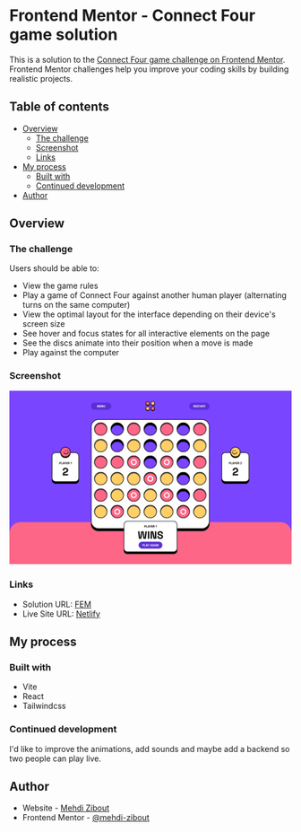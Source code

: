 # Frontend Mentor - Connect Four game solution

This is a solution to the [Connect Four game challenge on Frontend Mentor](https://www.frontendmentor.io/challenges/connect-four-game-6G8QVH923s). Frontend Mentor challenges help you improve your coding skills by building realistic projects.

## Table of contents

- [Overview](#overview)
  - [The challenge](#the-challenge)
  - [Screenshot](#screenshot)
  - [Links](#links)
- [My process](#my-process)
  - [Built with](#built-with)
  <!-- - [What I learned](#what-i-learned) -->
  - [Continued development](#continued-development)
  <!-- - [Useful resources](#useful-resources) -->
- [Author](#author)
<!-- - [Acknowledgments](#acknowledgments) -->

## Overview

### The challenge

Users should be able to:

- View the game rules
- Play a game of Connect Four against another human player (alternating turns on the same computer)
- View the optimal layout for the interface depending on their device's screen size
- See hover and focus states for all interactive elements on the page
- See the discs animate into their position when a move is made
- Play against the computer

### Screenshot

![](./screenshot.jpg)

### Links

- Solution URL: [FEM](https://www.frontendmentor.io/solutions/connect-four-game-JTx24XdDIp)
- Live Site URL: [Netlify](https://poetic-kashata-bd9f2e.netlify.app/)

## My process

### Built with

- Vite
- React
- Tailwindcss

<!-- ### What I learned -->

### Continued development

I'd like to improve the animations, add sounds and maybe add a backend so two people can play live.

## Author

- Website - [Mehdi Zibout](https://www.zryqv.com)
- Frontend Mentor - [@mehdi-zibout](https://www.frontendmentor.io/profile/mehdi-zibout)
